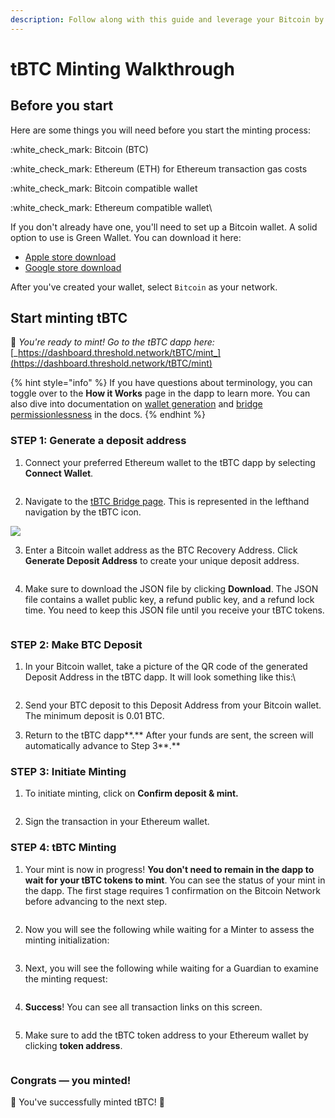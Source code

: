 ```yaml
---
description: Follow along with this guide and leverage your Bitcoin by minting tBTC.
---
```


# tBTC Minting Walkthrough

## Before you start

Here are some things you will need before you start the minting process:

:white\_check\_mark: Bitcoin (BTC)

:white\_check\_mark: Ethereum (ETH) for Ethereum transaction gas costs

:white\_check\_mark: Bitcoin compatible wallet

:white\_check\_mark: Ethereum compatible wallet\


If you don't already have one, you'll need to set up a Bitcoin wallet. A solid option to use is Green Wallet. You can download it here:

* [Apple store download](https://apps.apple.com/us/app/green-bitcoin-wallet/id1402243590)
* [Google store download](https://play.google.com/store/apps/details?id=com.greenaddress.greenbits\_android\_wallet\&gl=US\&pli=1)

After you've created your wallet, select `Bitcoin` as your network.



## Start minting tBTC

:tada: _You're ready to mint! Go to the tBTC dapp here:_ [_https://dashboard.threshold.network/tBTC/mint_](https://dashboard.threshold.network/tBTC/mint)

{% hint style="info" %}
If you have questions about terminology, you can toggle over to the **How it Works** page in the dapp to learn more. You can also dive into documentation on [wallet generation](https://docs.threshold.network/applications/tbtc-v2/wallet-generation) and [bridge permissionlessness](https://docs.threshold.network/applications/tbtc-v2/the-path-to-permissionlessness) in the docs.
{% endhint %}

### STEP 1: Generate a deposit address

1. Connect your preferred Ethereum wallet to the tBTC dapp by selecting **Connect Wallet**.

<img src="../../.gitbook/assets/Connect Wallet.png" alt="" data-size="original">

2. Navigate to the [tBTC Bridge page](https://dashboard.threshold.network/tBTC/mint). This is represented in the lefthand navigation by the tBTC icon.

![](<../../.gitbook/assets/tBTC Icon.png>)

3. Enter a Bitcoin wallet address as the BTC Recovery Address. Click **Generate Deposit Address** to create your unique deposit address.

<figure><img src="../../.gitbook/assets/Step 1 (1).png" alt=""><figcaption></figcaption></figure>

4. Make sure to download the JSON file by clicking **Download**. The JSON file contains a wallet public key, a refund public key, and a refund lock time. You need to keep this JSON file until you receive your tBTC tokens.

<figure><img src="../../.gitbook/assets/JSON (1).png" alt=""><figcaption></figcaption></figure>

### STEP 2: Make BTC Deposit

1.  In your Bitcoin wallet, take a picture of the QR code of the generated Deposit Address in the tBTC dapp. It will look something like this:\


    <figure><img src="../../.gitbook/assets/Step 2 (1).png" alt=""><figcaption></figcaption></figure>
2. Send your BTC deposit to this Deposit Address from your Bitcoin wallet. The minimum deposit is 0.01 BTC.
3. Return to the tBTC dapp**.** After your funds are sent, the screen will automatically advance to Step 3**.**



### **STEP 3: Initiate Minting**

1. To initiate minting, click on **Confirm deposit & mint.**

<figure><img src="../../.gitbook/assets/Step 3.png" alt=""><figcaption></figcaption></figure>

2. Sign the transaction in your Ethereum wallet.

### STEP 4: tBTC Minting

1. Your mint is now in progress! **You don't need to remain in the dapp to wait for your tBTC tokens to mint**. You can see the status of your mint in the dapp. The first stage requires 1 confirmation on the Bitcoin Network before advancing to the next step.

<figure><img src="../../.gitbook/assets/Minting Progress.png" alt=""><figcaption></figcaption></figure>

2. Now you will see the following while waiting for a Minter to assess the minting initialization:

<figure><img src="../../.gitbook/assets/Minting Progress 2.png" alt=""><figcaption></figcaption></figure>

3. Next, you will see the following while waiting for a Guardian to examine the minting request:

<figure><img src="../../.gitbook/assets/Minting Progress 3.png" alt=""><figcaption></figcaption></figure>

4. **Success**! You can see all transaction links on this screen.

<figure><img src="../../.gitbook/assets/Minting Progress 4.png" alt=""><figcaption></figcaption></figure>

5. Make sure to add the tBTC token address to your Ethereum wallet by clicking **token address**.&#x20;

<figure><img src="../../.gitbook/assets/token address (1).png" alt=""><figcaption></figcaption></figure>

### Congrats — you minted! &#x20;

:tada: You've successfully minted tBTC! :tada:
